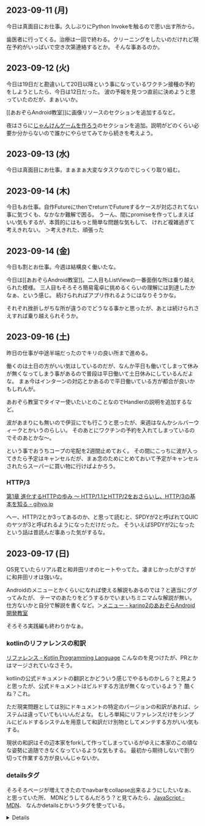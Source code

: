 ## 2023-09-11 (月)

今日は真面目にお仕事。久しぶりにPython Invokeを触るので思い出す所から。

歯医者に行ってくる。治療は一回で終わる。クリーニングをしたいのだけれど現在予約がいっぱいで空き次第連絡するとか。
そんな事あるのか。

## 2023-09-12 (火)

今日は19日だと勘違いして20日以降という事になっているワクチン接種の予約をしようとしたら、今日は12日だった。
波の予報を見つつ直前に決めようと思っていたのだが、まぁいいか。

[[あおぞらAndroid教室]]に画像リソースのセクションを追加するなど。

夜はさらに[じゃんけんゲームを作ろう](https://karino2.github.io/kotlin-lesson/janken_game.html)のセクションを追加。説明がどのくらい必要か分からないので誰かにやらせてみてから続きを考えよう。

## 2023-09-13 (水)

今日は真面目にお仕事。まぁまぁ大変なタスクなのでじっくり取り組む。

## 2023-09-14 (木)

今日もお仕事。自作FutureにthenでreturnでFutureするケースが対応されてない事に気づくも、なかなか難解で困る。
うーん、間にpromiseを作ってしまえばいい気もするが、本質的にはもっと簡単な問題な気もして、
けれど複雑過ぎて考えきれない。
＞考えきれた、頑張った

## 2023-09-14 (金)

今日も割とお仕事。今週は結構良く働いたな。

今日は[[あおぞらAndroid教室]]。二人目もListViewの一番面倒な所は乗り越えられた模様。
三人目もそろそろ簡易電卓に挑めるくらいの理解には到達したかなぁ、という感じ。
続けられればアプリ作れるようにはなりそうかな。

それぞれ挫折しがちな所が違うのでどうなる事かと思ったが、あとは続けられさえすれば乗り越えられそうか。

## 2023-09-16 (土)

昨日の仕事が中途半端だったのでキリの良い所まで進める。

働くのは土日の方がいい気はしているのだが、なんか平日も働いてしまって休みが無くなってしまう事があるので普段は平日働いて土日休みにしているんだよな。
まぁ今はインターンの対応とかあるので平日働いている方が都合が良いかもしれんが。

あおぞら教室でタイマー使いたいとのことなのでHandlerの説明を追加するなど。

波があまりにも無いので伊豆にでも行こうと思ったが、来週はなんかシルバーウィークとかいうのらしい。
そのあとにワクチンの予約を入れてしまっているのでそのあとかな〜。

という事でおうちコープの宅配を2週間止めておく。
その間にこっちに波が入ってきたら予定はキャンセルだが、まぁ念のためにとめておいて予定がキャンセルされたらスーパーに買い物に行けばよかろう。

### HTTP/3

[第1章 進化するHTTPの歩み ～ HTTP/1.1とHTTP/2をおさらいし、HTTP/3の基本を知る - gihyo.jp](https://gihyo.jp/admin/serial/01/http3/0001)

へー、HTTP/2とか3ってあるのか、と思って読むと、SPDYが2と呼ばれてQUICのヤツが3と呼ばれるようになっただけだった。
そういえばSPDYが2になったという話は昔読んだ事あった気がするな。

## 2023-09-17 (日)

QS見ていたらリアル君と和井田リオのヒートやってた。凄まじかったがさすがに和井田リオは強いな。

Androidのメニューとかくらいになれば使える解説もあるのでは？と適当にググってみたが、
テーマのあたりをどうするかでいまいちミニマムな解説が無い。
仕方ないかと自分で解説を書くなど。＞[メニュー - karino2のあおぞらAndroid開発教室](https://karino2.github.io/kotlin-lesson/menu.html)

そろそろ実践編も終わりかなぁ。

### kotlinのリファレンスの和訳

[リファレンス - Kotlin Programming Language](http://dogwood008.github.io/kotlin-web-site-ja/docs/reference/) こんなのを見つけたが、PRとかはマージされていなさそう。

kotlinの公式ドキュメントの翻訳とかどういう感じでやるものかしら？と見ようと思ったが、公式ドキュメントはビルドする方法が無くなっているよう？
酷くね？これ。

ただ現実問題としては別にドキュメントの特定のバージョンの和訳があれば、システムは違っていてもいいんだよな。
むしろ単純にリファレンスだけをシンプルにビルドするシステムを用意して和訳だけ別物としてメンテする方がいい気もする。

現状の和訳はその辺本家をforkして作ってしまっているがゆえに本家のこの頑なな姿勢に追随できなくなっているような気もする。
最初から期待しないで割り切って作業する方が良いんじゃないか。

### detailsタグ

そろそろページが増えてきたのでnavbarをcollapse出来るようにしたいなぁ、と思っていた所、
MDNどうしてるんだろう？と見てみたら、[JavaScript - MDN](https://developer.mozilla.org/en-US/docs/Web/JavaScript)、
なんかdetailsとかいうタグを使っている。

[<details>: The Details disclosure element - HTML: HyperText Markup Language - MDN](https://developer.mozilla.org/en-US/docs/Web/HTML/Element/details)

おぉ、いいじゃん。これこれ。

とomo先生に言ったら「わたくしが実装しました」とか言われる。いい仕事してるじゃん！

### 静的サイトジェネレータめぐり

結局ローカルでいろいろとビルドして生成するなら、ローカルでhtmlを生成するもっとシンプルなシステムで良いのでは無いか、という気はしていた。

で、11tyを見ていたら、なんかこれでいいんじゃないか、という気分になる。＞[[11ty]]

ググっていたらAstroというのも見かける。＞[Getting Started 🚀 Astro Documentation](https://docs.astro.build/en/getting-started/)

デフォルトのサイトはこっちの方がおしゃれで好みだが、システムはなんか好きになれないな。

それにしてもサイトジェネレータでググると作ってみましたというページだけが引っかかるの、どうにかならんのかねぇ。
実際に使ってみての感想とかを見たいんだが。

### Re: kyanny's blog

[■ - @kyanny's blog](https://blog.kyanny.me/entry/2023/09/18/000158) めちゃ分かる。

## 2023-09-18 (月)

久しぶりにウィンドサーフィンに行く。ウォータースタートで立ち泳ぎをしていたら足を切ってしまう。ぐぬぬ。
まぁ下手にはなっているが、割と楽しめるな。波が無い時はウィンドやるのもいいかもしれん。

[[11ty]]を少しいじってみる。今の所ファイルパスからFront Matterの中身を取る以外はだいたいやりたい事は出来てるかな。
ただドキュメントの出来がいまいちだな。

なんかあんまりデフォルトで頑張らずにnodeで拡張というかカスタムデータ作っていくのが良い気がしてきた。

## 2023-09-19 (火)

昨日切った足が思ったより痛い。ぐぬぬ。一晩でもう普通に行動出来るようになると思ったが甘かったか。
まぁ2〜3日で治りそうな程度ではあるので大人しく過ごそう。